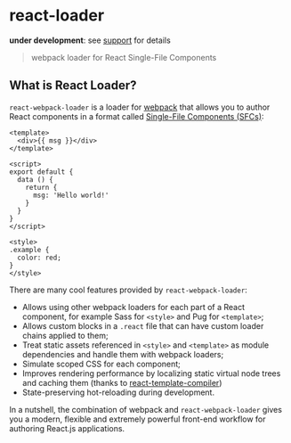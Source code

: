 # react-loader

**under development**: see [support](https://github.com/stalniy/react-webpack-loader/issues/18) for details

> webpack loader for React Single-File Components

## What is React Loader?

`react-webpack-loader` is a loader for [webpack](https://webpack.js.org/) that allows you to author React components in a format called [Single-File Components (SFCs)](./docs/spec.md):

``` vue
<template>
  <div>{{ msg }}</div>
</template>

<script>
export default {
  data () {
    return {
      msg: 'Hello world!'
    }
  }
}
</script>

<style>
.example {
  color: red;
}
</style>
```

There are many cool features provided by `react-webpack-loader`:

- Allows using other webpack loaders for each part of a React component, for example Sass for `<style>` and Pug for `<template>`;
- Allows custom blocks in a `.react` file that can have custom loader chains applied to them;
- Treat static assets referenced in `<style>` and `<template>` as module dependencies and handle them with webpack loaders;
- Simulate scoped CSS for each component;
- Improves rendering performance by localizing static virtual node trees and caching them (thanks to [react-template-compiler](https://github.com/stalniy/react-template-compiler))
- State-preserving hot-reloading during development.

In a nutshell, the combination of webpack and `react-webpack-loader` gives you a modern, flexible and extremely powerful front-end workflow for authoring React.js applications.

